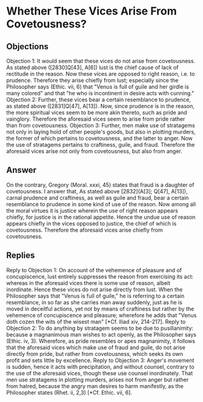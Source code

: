 # Whether These Vices Arise From Covetousness?
## Objections
Objection 1: It would seem that these vices do not arise from covetousness. As stated above ([2830]Q[43], A[6]) lust is the chief cause of lack of rectitude in the reason. Now these vices are opposed to right reason, i.e. to prudence. Therefore they arise chiefly from lust; especially since the Philosopher says (Ethic. vii, 6) that "Venus is full of guile and her girdle is many colored" and that "he who is incontinent in desire acts with cunning."
Objection 2: Further, these vices bear a certain resemblance to prudence, as stated above ([2831]Q[47], A[13]). Now, since prudence is in the reason, the more spiritual vices seem to be more akin thereto, such as pride and vainglory. Therefore the aforesaid vices seem to arise from pride rather than from covetousness.
Objection 3: Further, men make use of stratagems not only in laying hold of other people's goods, but also in plotting murders, the former of which pertains to covetousness, and the latter to anger. Now the use of stratagems pertains to craftiness, guile, and fraud. Therefore the aforesaid vices arise not only from covetousness, but also from anger.
## Answer
On the contrary, Gregory (Moral. xxxi, 45) states that fraud is a daughter of covetousness.
I answer that, As stated above [2832](A[3]; Q[47], A[13]), carnal prudence and craftiness, as well as guile and fraud, bear a certain resemblance to prudence in some kind of use of the reason. Now among all the moral virtues it is justice wherein the use of right reason appears chiefly, for justice is in the rational appetite. Hence the undue use of reason appears chiefly in the vices opposed to justice, the chief of which is covetousness. Therefore the aforesaid vices arise chiefly from covetousness.
## Replies
Reply to Objection 1: On account of the vehemence of pleasure and of concupiscence, lust entirely suppresses the reason from exercising its act: whereas in the aforesaid vices there is some use of reason, albeit inordinate. Hence these vices do not arise directly from lust. When the Philosopher says that "Venus is full of guile," he is referring to a certain resemblance, in so far as she carries man away suddenly, just as he is moved in deceitful actions, yet not by means of craftiness but rather by the vehemence of concupiscence and pleasure; wherefore he adds that "Venus doth cozen the wits of the wisest man" [*Cf. Iliad xiv, 214-217].
Reply to Objection 2: To do anything by stratagem seems to be due to pusillanimity: because a magnanimous man wishes to act openly, as the Philosopher says (Ethic. iv, 3). Wherefore, as pride resembles or apes magnanimity, it follows that the aforesaid vices which make use of fraud and guile, do not arise directly from pride, but rather from covetousness, which seeks its own profit and sets little by excellence.
Reply to Objection 3: Anger's movement is sudden, hence it acts with precipitation, and without counsel, contrary to the use of the aforesaid vices, though these use counsel inordinately. That men use stratagems in plotting murders, arises not from anger but rather from hatred, because the angry man desires to harm manifestly, as the Philosopher states (Rhet. ii, 2,3) [*Cf. Ethic. vii, 6].